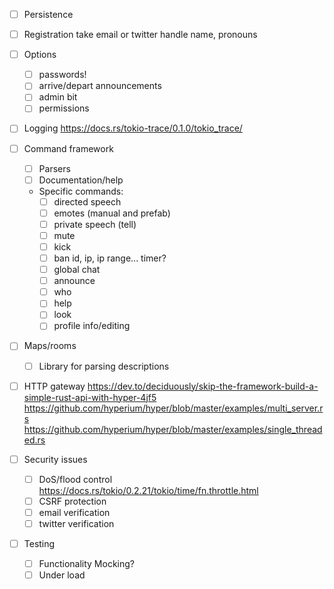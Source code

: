 - [ ] Persistence

- [ ] Registration
  take email or twitter handle
  name, pronouns

- [ ] Options
  + [ ] passwords!
  + [ ] arrive/depart announcements
  + [ ] admin bit
  + [ ] permissions

- [ ] Logging
      https://docs.rs/tokio-trace/0.1.0/tokio_trace/

- [ ] Command framework
  + [ ] Parsers
  + [ ] Documentation/help
  + Specific commands:
    * [ ] directed speech
    * [ ] emotes (manual and prefab)
    * [ ] private speech (tell)
    * [ ] mute
    * [ ] kick
    * [ ] ban 
          id, ip, ip range... timer?
    * [ ] global chat
    * [ ] announce
    * [ ] who
    * [ ] help
    * [ ] look
    * [ ] profile info/editing

- [ ] Maps/rooms
  + [ ] Library for parsing descriptions

- [ ] HTTP gateway
      https://dev.to/deciduously/skip-the-framework-build-a-simple-rust-api-with-hyper-4jf5
      https://github.com/hyperium/hyper/blob/master/examples/multi_server.rs
      https://github.com/hyperium/hyper/blob/master/examples/single_threaded.rs

- [ ] Security issues
  + [ ] DoS/flood control
        https://docs.rs/tokio/0.2.21/tokio/time/fn.throttle.html
  + [ ] CSRF protection
  + [ ] email verification
  + [ ] twitter verification

- [ ] Testing
  + [ ] Functionality
        Mocking?
  + [ ] Under load
